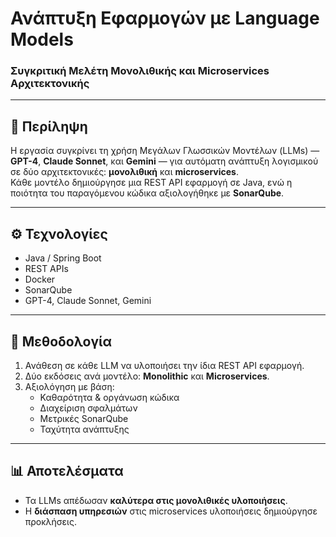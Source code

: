 # Ανάπτυξη Εφαρμογών με Language Models  
### Συγκριτική Μελέτη Μονολιθικής και Microservices Αρχιτεκτονικής

---

## 📘 Περίληψη
Η εργασία συγκρίνει τη χρήση Μεγάλων Γλωσσικών Μοντέλων (LLMs) — **GPT-4**, **Claude Sonnet**, και **Gemini** — για αυτόματη ανάπτυξη λογισμικού σε δύο αρχιτεκτονικές: **μονολιθική** και **microservices**.  
Κάθε μοντέλο δημιούργησε μια REST API εφαρμογή σε Java, ενώ η ποιότητα του παραγόμενου κώδικα αξιολογήθηκε με **SonarQube**.

---

## ⚙️ Τεχνολογίες
- Java / Spring Boot  
- REST APIs  
- Docker  
- SonarQube  
- GPT-4, Claude Sonnet, Gemini  

---

## 🧩 Μεθοδολογία
1. Ανάθεση σε κάθε LLM να υλοποιήσει την ίδια REST API εφαρμογή.  
2. Δύο εκδόσεις ανά μοντέλο: **Monolithic** και **Microservices**.  
3. Αξιολόγηση με βάση:
   - Καθαρότητα & οργάνωση κώδικα  
   - Διαχείριση σφαλμάτων  
   - Μετρικές SonarQube  
   - Ταχύτητα ανάπτυξης  

---

## 📊 Αποτελέσματα
- Τα LLMs απέδωσαν **καλύτερα στις μονολιθικές υλοποιήσεις**.  
- Η **διάσπαση υπηρεσιών** στις microservices υλοποιήσεις δημιούργησε προκλήσεις.  
